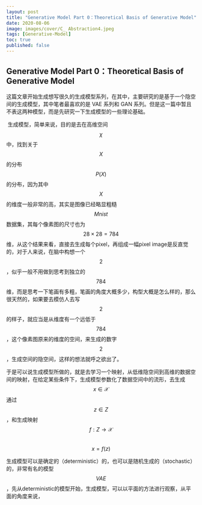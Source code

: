 ```yaml
---
layout: post
title: "Generative Model Part 0：Theoretical Basis of Generative Model"
date: 2020-08-06
image: images/cover/C_ Abstraction4.jpeg                   
tags: [Generative-Model]
toc: true
published: false
---
```


## Generative Model Part 0：Theoretical Basis of Generative Model

​		这篇文章开始生成想写很久的生成模型系列，在其中，主要研究的是基于一个隐空间的生成模型，其中笔者最喜欢的是 VAE 系列和 GAN 系列。但是这一篇中暂且不表这两种模型，而是先研究一下生成模型的一些理论基础。

​		生成模型，简单来说，目的是去在高维空间  $$\chi$$ 中，找到关于 $$X$$ 的分布 $$P(X)$$ 的分布，因为其中 $$X$$ 的维度一般非常的高，其实是图像已经略显粗糙 $$Mnist$$ 数据集，其每个像素图的尺寸也为 $$28 \times 28 = 784$$ 维，从这个结果来看，直接去生成每个pixel，再组成一幅pixel image是反直觉的，对于人来说，在脑中构想一个 $$2$$ ，似乎一般不用做到思考到独立的$$784$$ 维，而是思考一下笔画有多粗，笔画的角度大概多少，构型大概是怎么样的，那么很天然的，如果要去模仿人去写 $$2$$ 的样子，就应当是从维度有一个远低于 $$784$$ ，这个像素图原来的维度的空间，来生成的数字 $$2$$，生成空间的隐空间，这样的想法就呼之欲出了。

​		于是可以说生成模型所做的，就是去学习一个映射，从低维隐空间到高维的数据空间的映射，在给定某些条件下，生成模型参数化了数据空间中的流形，去生成 $$x\in\mathcal{X}$$ 通过 $$z \in Z$$，和生成映射 $$f:Z \rightarrow \mathcal{X}$$ 		
$$
x=f(z)
$$

​		生成模型可以是确定的（deterministic）的，也可以是随机生成的（stochastic）的，非常有名的模型 $$VAE$$，先从deterministic的模型开始，生成模型，可以以平面的方法进行观察，从平面的角度来说，

